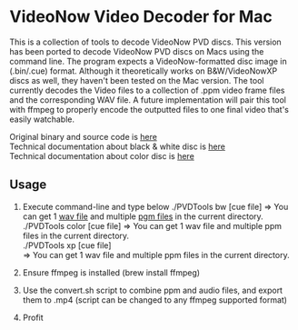 # VideoNow Video Decoder for Mac

This is a collection of tools to decode VideoNow PVD discs. This version has been ported to decode VideoNow PVD discs on Macs using the command line. The program expects a VideoNow-formatted disc image in (.bin/.cue) format. Although it theoretically works on B&W/VideoNowXP discs as well, they haven't been tested on the Mac version. The tool currently decodes the Video files to a collection of .ppm video frame files and the corresponding WAV file. A future implementation will pair this tool with ffmpeg to properly encode the outputted files to one final video that's easily watchable.

Original binary and source code is [here](https://sourceforge.net/projects/pvdtools/)  
Technical documentation about black & white disc is [here](https://web.archive.org/web/20161026023116/http://pvdtools.sourceforge.net:80/format.txt)  
Technical documentation about color disc is [here](https://forum.videohelp.com/threads/123262-converting-video-formats-%28For-Hasbro-s-VideoNow%29-I-know-the/page17#post1149694)

## Usage
1. Execute command-line and type below
   ./PVDTools bw [cue file]
   => You can get 1 [wav file](https://en.wikipedia.org/wiki/WAV) and multiple [pgm files](https://en.wikipedia.org/wiki/Netpbm_format) in the current directory.<br/>
   ./PVDTools color [cue file]
   => You can get 1 wav file and multiple ppm files in the current directory.<br/>
   ./PVDTools xp [cue file]  
   => You can get 1 wav file and multiple ppm files in the current directory.<br/>
 
2. Ensure ffmpeg is installed (brew install ffmpeg)
3. Use the convert.sh script to combine ppm and audio files, and export them to .mp4 (script can be changed to any ffmpeg supported format)
4. Profit

